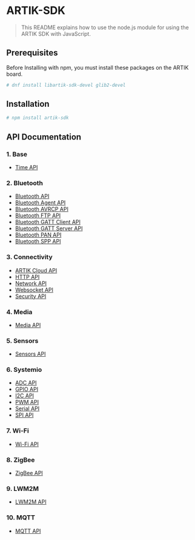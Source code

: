 # ARTIK-SDK
   > This README explains how to use the node.js module for using the ARTIK SDK with JavaScript.

## Prerequisites

Before Installing with npm, you must install these packages on the ARTIK board.
```bash
# dnf install libartik-sdk-devel glib2-devel
```

## Installation

```bash
# npm install artik-sdk
```

## API Documentation
### 1. Base
   * [Time API](/doc/TIME_README.md)

### 2. Bluetooth
   * [Bluetooth API](/doc/bluetooth/BLUETOOTH_README.md)
   * [Bluetooth Agent API](/doc/bluetooth/AGENT_README.md)
   * [Bluetooth AVRCP API](/doc/bluetooth/AVRCP_README.md)
   * [Bluetooth FTP API](/doc/bluetooth/FTP_README.md)
   * [Bluetooth GATT Client API](/doc/bluetooth/GATTCLIENT_README.md)
   * [Bluetooth GATT Server API](/doc/bluetooth/GATTSERVER_README.md)
   * [Bluetooth PAN API](/doc/bluetooth/PAN_README.md)
   * [Bluetooth SPP API](/doc/bluetooth/SPP_README.md)

### 3. Connectivity
   * [ARTIK Cloud API](/doc/CLOUD_README.md)
   * [HTTP API](/doc/HTTP_README.md)
   * [Network API](/doc/NETWORK_README.md)
   * [Websocket API](/doc/WEBSOCKET_README.md)
   * [Security API](/doc/SECURITY_README.md)

### 4. Media
   * [Media API](/doc/MEDIA_README.md)

### 5. Sensors
   * [Sensors API](/doc/SENSOR_README.md)

### 6. Systemio
   * [ADC API](/doc/ADC_README.md)
   * [GPIO API](/doc/GPIO_README.md)
   * [I2C API](/doc/I2C_README.md)
   * [PWM API](/doc/PWM_README.md)
   * [Serial API](/doc/SERIAL_README.md)
   * [SPI API](/doc/SPI_README.md)

### 7. Wi-Fi
  * [Wi-Fi API](/doc/WIFI_README.md)

### 8. ZigBee
  * [ZigBee API](/doc/ZIGBEE_README.md)
  
### 9. LWM2M
  * [LWM2M API](/doc/LWM2M_README.md)

### 10. MQTT
  * [MQTT API](/doc/MQTT_README.md)
